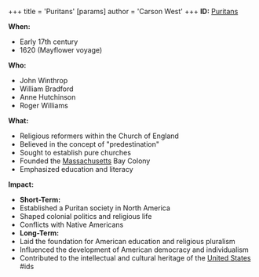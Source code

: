+++
 title = 'Puritans'
[params]
	author = 'Carson West'
+++
**ID:** [Puritans](./../puritans/)

**When:**

* Early 17th century
* 1620 (Mayflower voyage)

**Who:**

* John Winthrop
* William Bradford
* Anne Hutchinson
* Roger Williams

**What:**

* Religious reformers within the Church of England
* Believed in the concept of "predestination"
* Sought to establish pure churches
* Founded the [Massachusetts](./../massachusetts/) Bay Colony
* Emphasized education and literacy

**Impact:**

* **Short-Term:**
 * Established a Puritan society in North America
 * Shaped colonial politics and religious life
 * Conflicts with Native Americans
* **Long-Term:**
 * Laid the foundation for American education and religious pluralism
 * Influenced the development of American democracy and individualism
 * Contributed to the intellectual and cultural heritage of the [United States](./../united-states/)
#ids